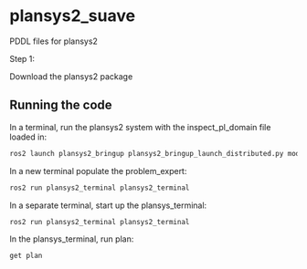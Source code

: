 # plansys2_suave
PDDL files for plansys2

Step 1:

Download the plansys2 package

## Running the code

In a terminal, run the plansys2 system with the inspect_pl_domain file loaded in:

```bash
ros2 launch plansys2_bringup plansys2_bringup_launch_distributed.py model_file:=path_to_file/inspect_pl_domain.pddl
```

In a new terminal populate the problem_expert:

```bash
ros2 run plansys2_terminal plansys2_terminal
```

In a separate terminal, start up the plansys_terminal:

```bash
ros2 run plansys2_terminal plansys2_terminal
```

In the plansys_terminal, run plan:

```bash
get plan
```
